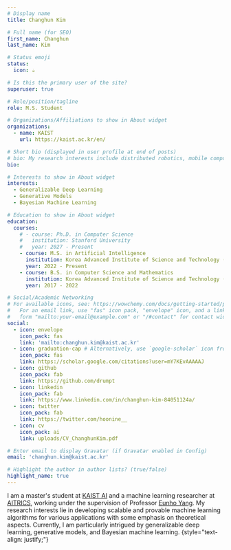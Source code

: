 ```yaml
---
# Display name
title: Changhun Kim

# Full name (for SEO)
first_name: Changhun
last_name: Kim

# Status emoji
status:
  icon: ☕️

# Is this the primary user of the site?
superuser: true

# Role/position/tagline
role: M.S. Student

# Organizations/Affiliations to show in About widget
organizations:
  - name: KAIST
    url: https://kaist.ac.kr/en/

# Short bio (displayed in user profile at end of posts)
# bio: My research interests include distributed robotics, mobile computing and programmable matter.
bio:

# Interests to show in About widget
interests:
  - Generalizable Deep Learning
  - Generative Models
  - Bayesian Machine Learning

# Education to show in About widget
education:
  courses:
    # - course: Ph.D. in Computer Science
    #   institution: Stanford University
    #   year: 2027 - Present
    - course: M.S. in Artificial Intelligence
      institution: Korea Advanced Institute of Science and Technology (KAIST)
      year: 2022 - Present
    - course: B.S. in Computer Science and Mathematics
      institution: Korea Advanced Institute of Science and Technology (KAIST)
      year: 2017 - 2022

# Social/Academic Networking
# For available icons, see: https://wowchemy.com/docs/getting-started/page-builder/#icons
#   For an email link, use "fas" icon pack, "envelope" icon, and a link in the
#   form "mailto:your-email@example.com" or "/#contact" for contact widget.
social:
  - icon: envelope
    icon_pack: fas
    link: 'mailto:changhun.kim@kaist.ac.kr'
  - icon: graduation-cap # Alternatively, use `google-scholar` icon from `ai` icon pack
    icon_pack: fas
    link: https://scholar.google.com/citations?user=mY7KEvAAAAAJ
  - icon: github
    icon_pack: fab
    link: https://github.com/drumpt
  - icon: linkedin
    icon_pack: fab
    link: https://www.linkedin.com/in/changhun-kim-84051124a/
  - icon: twitter
    icon_pack: fab
    link: https://twitter.com/hoonine__
  - icon: cv
    icon_pack: ai
    link: uploads/CV_ChanghunKim.pdf

# Enter email to display Gravatar (if Gravatar enabled in Config)
email: 'changhun.kim@kaist.ac.kr'

# Highlight the author in author lists? (true/false)
highlight_name: true
---
```

I am a master's student at [KAIST AI](https://gsai.kaist.ac.kr/) and a machine learning researcher at [AITRICS](http://en.aitrics.com/?redirect=no), working under the supervision of Professor [Eunho Yang](https://mli.kaist.ac.kr/people/). My research interests lie in developing scalable and provable machine learning algorithms for various applications with some emphasis on theoretical aspects. Currently, I am particularly intrigued by generalizable deep learning, generative models, and Bayesian machine learning.
{style="text-align: justify;"}
